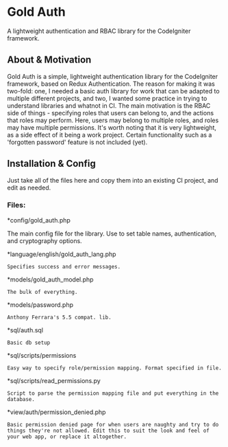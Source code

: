 Gold Auth
=========
A lightweight authentication and RBAC library for the CodeIgniter framework.

About & Motivation
------------
Gold Auth is a simple, lightweight authentication library for the CodeIgniter framework, based on Redux Authentication. The reason for making it was two-fold: one, I needed a basic auth library for work that can be adapted to multiple different projects, and two, I wanted some practice in trying to understand libraries and whatnot in CI. The main motivation is the RBAC side of things - specifying roles that users can belong to, and the actions that roles may perform. Here, users may belong to multiple roles, and roles may have multiple permissions. It's worth noting that it is very lightweight, as a side effect of it being a work project. Certain functionality such as a 'forgotten password' feature is not included (yet).

Installation & Config
------------
Just take all of the files here and copy them into an existing CI project, and edit as needed. 

### Files:
*config/gold_auth.php

The main config file for the library. Use to set table names, authentication, and cryptography options.

*language/english/gold_auth_lang.php

	Specifies success and error messages.

*models/gold_auth_model.php

	The bulk of everything.

*models/password.php

	Anthony Ferrara's 5.5 compat. lib.

*sql/auth.sql

	Basic db setup

*sql/scripts/permissions

	Easy way to specify role/permission mapping. Format specified in file.

*sql/scripts/read_permissions.py

	Script to parse the permission mapping file and put everything in the database.

*view/auth/permission_denied.php

	Basic permission denied page for when users are naughty and try to do things they're not allowed. Edit this to suit the look and feel of your web app, or replace it altogether.

